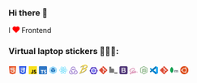 ### Hi there 👋

I <a href="#"><img alt="" src="icons/heart.svg" width="14"></a> Frontend

### Virtual laptop stickers 👨🏻‍💻:  

<a href="#"><img alt="html5" src="icons/html.svg" width="16"></a>
<a href="#"><img alt="css3" src="icons/css.svg" width="16"></a>
<a href="#"><img alt="js" src="icons/js.svg" width="16"></a>
<a href="#"><img alt="typescript" src="icons/typescript.svg" width="16"></a>
<a href="#"><img alt="webpack" src="icons/webpack.svg" width="16"></a>
<a href="#"><img alt="react" src="icons/react.svg" width="16"></a>
<a href="#"><img alt="redux" src="icons/redux.svg" width="16"></a>
<a href="#"><img alt="babel" src="icons/babel.svg" width="16"></a>
<a href="#"><img alt="esLint" src="icons/eslint.svg" width="16"></a>
<a href="#"><img alt="git" src="icons/git.svg" width="16"></a>
<a href="#"><img alt="bem" src="icons/bem.svg" width="16"></a>
<a href="#"><img alt="bootstrap" src="icons/bootstrap.svg" width="16"></a>
<a href="#"><img alt="sass" src="icons/sass.svg" width="16"></a>
<a href="#"><img alt="nodeJs" src="icons/nodejs.svg" width="16"></a>
<a href="#"><img alt="vscode" src="icons/vscode.svg" width="16"></a>
<a href="#"><img alt="git" src="icons/git.svg" width="16"></a>
<a href="#"><img alt="mongodb" src="icons/mongodb.svg" width="16"></a>
<a href="#"><img alt="ubuntu" src="icons/ubuntu.svg" width="16"></a>